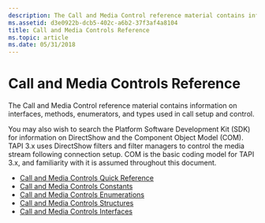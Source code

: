 ```yaml
---
description: The Call and Media Control reference material contains information on interfaces, methods, enumerators, and types used in call setup and control.
ms.assetid: d3e0922b-dcb5-402c-a6b2-37f3af4a8104
title: Call and Media Controls Reference
ms.topic: article
ms.date: 05/31/2018
---
```


# Call and Media Controls Reference

The Call and Media Control reference material contains information on interfaces, methods, enumerators, and types used in call setup and control.

You may also wish to search the Platform Software Development Kit (SDK) for information on DirectShow and the Component Object Model (COM). TAPI 3.x uses DirectShow filters and filter managers to control the media stream following connection setup. COM is the basic coding model for TAPI 3.x, and familiarity with it is assumed throughout this document.

-   [Call and Media Controls Quick Reference](call-and-media-controls-quick-reference.md)
-   [Call and Media Controls Constants](call-and-media-controls-constants.md)
-   [Call and Media Controls Enumerations](call-and-media-controls-enumerations.md)
-   [Call and Media Controls Structures](call-and-media-controls-structures.md)
-   [Call and Media Controls Interfaces](call-and-media-controls-interfaces.md)

 

 



